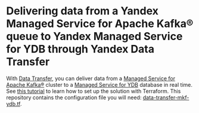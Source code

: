 # Delivering data from a Yandex Managed Service for Apache Kafka® queue to Yandex Managed Service for YDB through Yandex Data Transfer

With [Data Transfer](https://yandex.cloud/en/docs/data-transfer), you can deliver data from a [Managed Service for Apache Kafka®](https://yandex.cloud/en/docs/managed-kafka) cluster to a [Managed Service for YDB](https://yandex.cloud/en/docs/ydb) database in real time. See [this tutorial](https://yandex.cloud/en/docs/data-transfer/tutorials/mkf-to-ydb) to learn how to set up the solution with Terraform. This repository contains the configuration file you will need: [data-transfer-mkf-ydb.tf](data-transfer-mkf-ydb.tf).
